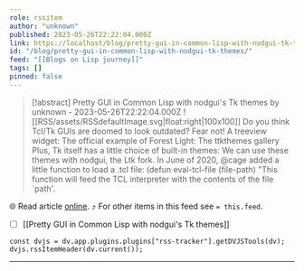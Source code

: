 ```yaml
---
role: rssitem
author: "unknown"
published: 2023-05-26T22:22:04.000Z
link: https://localhost/blog/pretty-gui-in-common-lisp-with-nodgui-tk-themes/
id: "/blog/pretty-gui-in-common-lisp-with-nodgui-tk-themes/"
feed: "[[Blogs on Lisp journey]]"
tags: []
pinned: false
---
```


> [!abstract] Pretty GUI in Common Lisp with nodgui's Tk themes by unknown - 2023-05-26T22:22:04.000Z
> ![[RSS/assets/RSSdefaultImage.svg|float:right|100x100]] Do you think Tcl/Tk GUIs are doomed to look outdated? Fear not! A treeview widget: The official example of Forest Light: The ttkthemes gallery Plus, Tk itself has a little choice of built-in themes: We can use these themes with nodgui, the Ltk fork. In June of 2020, @cage added a little function to load a .tcl file: (defun eval-tcl-file (file-path) "This function will feed the TCL interpreter with the contents of the file `path'.

🌐 Read article [online](https://localhost/blog/pretty-gui-in-common-lisp-with-nodgui-tk-themes/). ⤴ For other items in this feed see `= this.feed`.

- [ ] [[Pretty GUI in Common Lisp with nodgui's Tk themes]]

~~~dataviewjs
const dvjs = dv.app.plugins.plugins["rss-tracker"].getDVJSTools(dv);
dvjs.rssItemHeader(dv.current());
~~~

- - -
